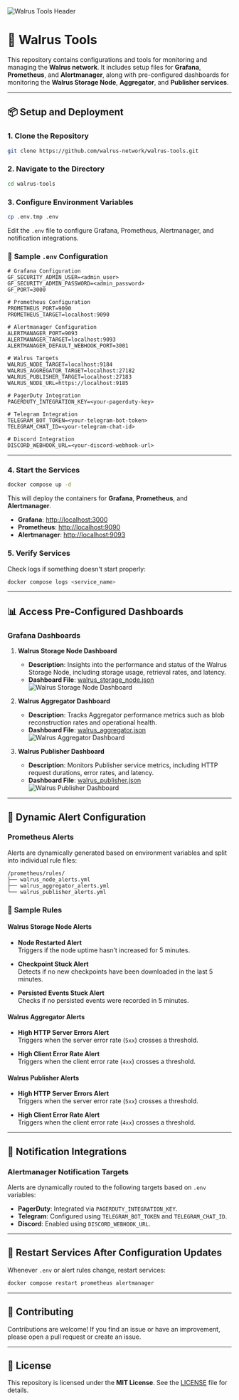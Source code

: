 <img src="./assets/walrus_header.png" alt="Walrus Tools Header"/>

# 🚀 **Walrus Tools**

This repository contains configurations and tools for monitoring and managing the **Walrus network**. It includes setup files for **Grafana**, **Prometheus**, and **Alertmanager**, along with pre-configured dashboards for monitoring the **Walrus Storage Node**, **Aggregator**, and **Publisher services**.

---

## 📦 **Setup and Deployment**

### **1. Clone the Repository**

```bash
git clone https://github.com/walrus-network/walrus-tools.git
```

### **2. Navigate to the Directory**

```bash
cd walrus-tools
```

### **3. Configure Environment Variables**

```bash
cp .env.tmp .env
```

Edit the `.env` file to configure Grafana, Prometheus, Alertmanager, and notification integrations.

### 📑 **Sample `.env` Configuration**

```plaintext
# Grafana Configuration
GF_SECURITY_ADMIN_USER=<admin_user>
GF_SECURITY_ADMIN_PASSWORD=<admin_password>
GF_PORT=3000

# Prometheus Configuration
PROMETHEUS_PORT=9090
PROMETHEUS_TARGET=localhost:9090

# Alertmanager Configuration
ALERTMANAGER_PORT=9093
ALERTMANAGER_TARGET=localhost:9093
ALERTMANAGER_DEFAULT_WEBHOOK_PORT=3001

# Walrus Targets
WALRUS_NODE_TARGET=localhost:9184
WALRUS_AGGREGATOR_TARGET=localhost:27182
WALRUS_PUBLISHER_TARGET=localhost:27183
WALRUS_NODE_URL=https://localhost:9185

# PagerDuty Integration
PAGERDUTY_INTEGRATION_KEY=<your-pagerduty-key>

# Telegram Integration
TELEGRAM_BOT_TOKEN=<your-telegram-bot-token>
TELEGRAM_CHAT_ID=<your-telegram-chat-id>

# Discord Integration
DISCORD_WEBHOOK_URL=<your-discord-webhook-url>
```

---

### **4. Start the Services**

```bash
docker compose up -d
```

This will deploy the containers for **Grafana**, **Prometheus**, and **Alertmanager**.

- **Grafana**: [http://localhost:3000](http://localhost:3000)  
- **Prometheus**: [http://localhost:9090](http://localhost:9090)  
- **Alertmanager**: [http://localhost:9093](http://localhost:9093)

### **5. Verify Services**

Check logs if something doesn't start properly:

```bash
docker compose logs <service_name>
```

---

## 📊 **Access Pre-Configured Dashboards**

### **Grafana Dashboards**

1. **Walrus Storage Node Dashboard**  
   - **Description**: Insights into the performance and status of the Walrus Storage Node, including storage usage, retrieval rates, and latency.
   - **Dashboard File**: [walrus_storage_node.json](./grafana/dashboards/walrus_storage_node.json)  
   ![Walrus Storage Node Dashboard](./assets/walrus_storage_node.png)

2. **Walrus Aggregator Dashboard**  
   - **Description**: Tracks Aggregator performance metrics such as blob reconstruction rates and operational health.
   - **Dashboard File**: [walrus_aggregator.json](./grafana/dashboards/walrus_aggregator.json)  
   ![Walrus Aggregator Dashboard](./assets/walrus_aggregator.png)

3. **Walrus Publisher Dashboard**  
   - **Description**: Monitors Publisher service metrics, including HTTP request durations, error rates, and latency.
   - **Dashboard File**: [walrus_publisher.json](./grafana/dashboards/walrus_publisher.json)  
   ![Walrus Publisher Dashboard](./assets/walrus_publisher.png)

---

## 📡 **Dynamic Alert Configuration**

### **Prometheus Alerts**

Alerts are dynamically generated based on environment variables and split into individual rule files:

```
/prometheus/rules/
├── walrus_node_alerts.yml
├── walrus_aggregator_alerts.yml
└── walrus_publisher_alerts.yml
```

### 📑 **Sample Rules**

#### **Walrus Storage Node Alerts**

- **Node Restarted Alert**  
   Triggers if the node uptime hasn’t increased for 5 minutes.  

- **Checkpoint Stuck Alert**  
   Detects if no new checkpoints have been downloaded in the last 5 minutes.  

- **Persisted Events Stuck Alert**  
   Checks if no persisted events were recorded in 5 minutes.

#### **Walrus Aggregator Alerts**

- **High HTTP Server Errors Alert**  
   Triggers when the server error rate (`5xx`) crosses a threshold.  

- **High Client Error Rate Alert**  
   Triggers when the client error rate (`4xx`) crosses a threshold. 

#### **Walrus Publisher Alerts**

- **High HTTP Server Errors Alert**  
   Triggers when the server error rate (`5xx`) crosses a threshold.  

- **High Client Error Rate Alert**  
   Triggers when the client error rate (`4xx`) crosses a threshold.  

---

## 🚨 **Notification Integrations**

### **Alertmanager Notification Targets**

Alerts are dynamically routed to the following targets based on `.env` variables:

- **PagerDuty**: Integrated via `PAGERDUTY_INTEGRATION_KEY`.  
- **Telegram**: Configured using `TELEGRAM_BOT_TOKEN` and `TELEGRAM_CHAT_ID`.  
- **Discord**: Enabled using `DISCORD_WEBHOOK_URL`.

---

## 🔄 **Restart Services After Configuration Updates**

Whenever `.env` or alert rules change, restart services:

```bash
docker compose restart prometheus alertmanager
```

---

## 🤝 **Contributing**

Contributions are welcome! If you find an issue or have an improvement, please open a pull request or create an issue.

---

## 📝 **License**

This repository is licensed under the **MIT License**. See the [LICENSE](LICENSE) file for details.